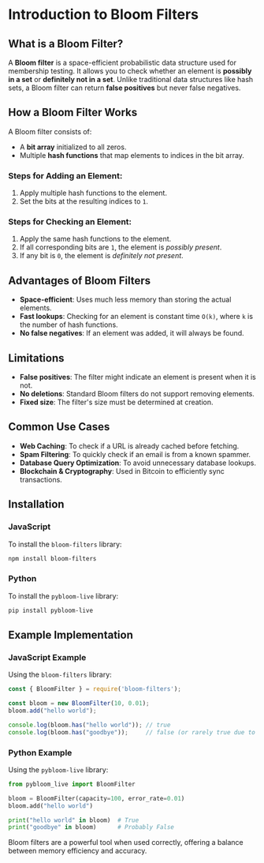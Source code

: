 # Introduction to Bloom Filters

## What is a Bloom Filter?
A **Bloom filter** is a space-efficient probabilistic data structure used for membership testing. It allows you to check whether an element is **possibly in a set** or **definitely not in a set**. Unlike traditional data structures like hash sets, a Bloom filter can return **false positives** but never false negatives.

## How a Bloom Filter Works
A Bloom filter consists of:
- A **bit array** initialized to all zeros.
- Multiple **hash functions** that map elements to indices in the bit array.

### Steps for Adding an Element:
1. Apply multiple hash functions to the element.
2. Set the bits at the resulting indices to `1`.

### Steps for Checking an Element:
1. Apply the same hash functions to the element.
2. If all corresponding bits are `1`, the element is *possibly present*.
3. If any bit is `0`, the element is *definitely not present*.

## Advantages of Bloom Filters
- **Space-efficient**: Uses much less memory than storing the actual elements.
- **Fast lookups**: Checking for an element is constant time `O(k)`, where `k` is the number of hash functions.
- **No false negatives**: If an element was added, it will always be found.

## Limitations
- **False positives**: The filter might indicate an element is present when it is not.
- **No deletions**: Standard Bloom filters do not support removing elements.
- **Fixed size**: The filter's size must be determined at creation.

## Common Use Cases
- **Web Caching**: To check if a URL is already cached before fetching.
- **Spam Filtering**: To quickly check if an email is from a known spammer.
- **Database Query Optimization**: To avoid unnecessary database lookups.
- **Blockchain & Cryptography**: Used in Bitcoin to efficiently sync transactions.

## Installation
### JavaScript
To install the `bloom-filters` library:
```sh
npm install bloom-filters
```

### Python
To install the `pybloom-live` library:
```sh
pip install pybloom-live
```

## Example Implementation
### JavaScript Example
Using the `bloom-filters` library:

```javascript
const { BloomFilter } = require('bloom-filters');

const bloom = new BloomFilter(10, 0.01);
bloom.add("hello world");

console.log(bloom.has("hello world")); // true
console.log(bloom.has("goodbye"));     // false (or rarely true due to false positives)
```

### Python Example
Using the `pybloom-live` library:

```python
from pybloom_live import BloomFilter

bloom = BloomFilter(capacity=100, error_rate=0.01)
bloom.add("hello world")

print("hello world" in bloom)  # True
print("goodbye" in bloom)      # Probably False
```

Bloom filters are a powerful tool when used correctly, offering a balance between memory efficiency and accuracy.

